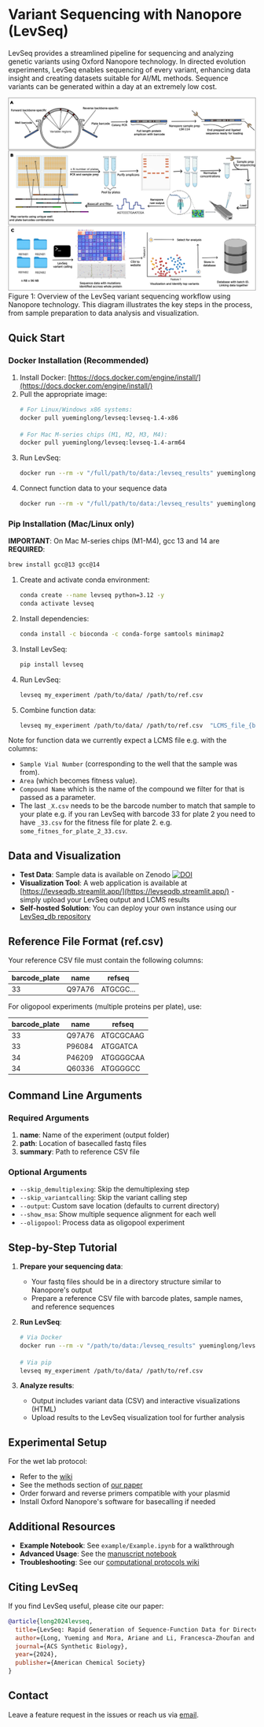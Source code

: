 # Variant Sequencing with Nanopore (LevSeq)

LevSeq provides a streamlined pipeline for sequencing and analyzing genetic variants using Oxford Nanopore technology. In directed evolution experiments, LevSeq enables sequencing of every variant, enhancing data insight and creating datasets suitable for AI/ML methods. Sequence variants can be generated within a day at an extremely low cost.

![Figure 1: LevSeq Workflow](manuscript/figures/LevSeq_Figure-1.jpeg)
Figure 1: Overview of the LevSeq variant sequencing workflow using Nanopore technology. This diagram illustrates the key steps in the process, from sample preparation to data analysis and visualization.

## Quick Start

### Docker Installation (Recommended)

1. Install Docker: [https://docs.docker.com/engine/install/](https://docs.docker.com/engine/install/)
2. Pull the appropriate image:
   ```bash
   # For Linux/Windows x86 systems:
   docker pull yueminglong/levseq:levseq-1.4-x86
   
   # For Mac M-series chips (M1, M2, M3, M4):
   docker pull yueminglong/levseq:levseq-1.4-arm64
   ```
3. Run LevSeq:
   ```bash
   docker run --rm -v "/full/path/to/data:/levseq_results" yueminglong/levseq:levseq-1.4-arm64 my_experiment levseq_results/ levseq_results/ref.csv
   ```
4. Connect function data to your sequence data
   ```bash
   docker run --rm -v "/full/path/to/data:/levseq_results" yueminglong/levseq:levseq-1.4-arm64 my_experiment levseq_results/ levseq_results/ref.csv --fitness_files "levseq_results/20250712_epPCR_Q06714_37.csv,levseq_results/20250712_epPCR_Q06714_39.csv,levseq_results/20250712_epPCR_Q06714_40.csv" --smiles 'O=P(OC1=CC=CC=C1)(OC2=CC=CC=C2)OC3=CC=CC=C3>>O=P(O)(OC4=CC=CC=C4)OC5=CC=CC=C5' --compound dPPi --variant_df "levseq_results/visualization_partial.csv"
   ```
### Pip Installation (Mac/Linux only)

**IMPORTANT**: On Mac M-series chips (M1-M4), gcc 13 and 14 are **REQUIRED**:
```bash
brew install gcc@13 gcc@14
```

1. Create and activate conda environment:
   ```bash
   conda create --name levseq python=3.12 -y
   conda activate levseq
   ```

2. Install dependencies:
   ```bash
   conda install -c bioconda -c conda-forge samtools minimap2
   ```

3. Install LevSeq:
   ```bash
   pip install levseq
   ```

4. Run LevSeq:
   ```bash
   levseq my_experiment /path/to/data/ /path/to/ref.csv
   ```

5. Combine function data:
   ```bash
   levseq my_experiment /path/to/data/ /path/to/ref.csv  "LCMS_file_{barcode1}.csv,LCMS_file_{barcode2}.csv," --smiles 'reaction_smiles_string' --compound "name_of_compound_in_LCMS_file" --variant_df "visualization_partial.csv"
   ```

Note for function data we currently expect a LCMS file e.g. with the columns: 
- `Sample Vial Number` (corresponding to the well that the sample was from). 
- `Area` (which becomes fitness value). 
- `Compound Name` which is the name of the compound we filter for that is passed as a parameter.
- The last `_X.csv` needs to be the barcode number to match that sample to your plate e.g. if you ran LevSeq with barcode 33 for plate 2 you need to have `_33.csv` for the fitness file for plate 2. e.g. `some_fitnes_for_plate_2_33.csv`.


## Data and Visualization

- **Test Data**: Sample data is available on Zenodo [![DOI](https://zenodo.org/badge/DOI/10.5281/zenodo.13694463.svg)](https://doi.org/10.5281/zenodo.13694463)
- **Visualization Tool**: A web application is available at [https://levseqdb.streamlit.app/](https://levseqdb.streamlit.app/) - simply upload your LevSeq output and LCMS results
- **Self-hosted Solution**: You can deploy your own instance using our [LevSeq_db repository](https://github.com/fhalab/LevSeq_db)

## Reference File Format (ref.csv)

Your reference CSV file must contain the following columns:

| barcode_plate | name   | refseq    |
|---------------|--------|-----------|
| 33            | Q97A76 | ATGCGC... |

For oligopool experiments (multiple proteins per plate), use:

| barcode_plate | name   | refseq    |
|---------------|--------|-----------|
| 33            | Q97A76 | ATGCGCAAG |
| 33            | P96084 | ATGGATCA  |
| 34            | P46209 | ATGGGGCAA |
| 34            | Q60336 | ATGGGGCC  |

## Command Line Arguments

### Required Arguments
1. **name**: Name of the experiment (output folder)
2. **path**: Location of basecalled fastq files
3. **summary**: Path to reference CSV file

### Optional Arguments
- `--skip_demultiplexing`: Skip the demultiplexing step
- `--skip_variantcalling`: Skip the variant calling step
- `--output`: Custom save location (defaults to current directory)
- `--show_msa`: Show multiple sequence alignment for each well
- `--oligopool`: Process data as oligopool experiment

## Step-by-Step Tutorial

1. **Prepare your sequencing data**:
   - Your fastq files should be in a directory structure similar to Nanopore's output
   - Prepare a reference CSV file with barcode plates, sample names, and reference sequences

2. **Run LevSeq**:
   ```bash
   # Via Docker
   docker run --rm -v "/path/to/data:/levseq_results" yueminglong/levseq:levseq-1.4-arm64 my_experiment levseq_results/ levseq_results/ref.csv
   
   # Via pip
   levseq my_experiment /path/to/data/ /path/to/ref.csv
   ```

3. **Analyze results**:
   - Output includes variant data (CSV) and interactive visualizations (HTML)
   - Upload results to the LevSeq visualization tool for further analysis

## Experimental Setup

For the wet lab protocol:
- Refer to the [wiki](https://github.com/fhalab/LevSeq/wiki/Experimental-protocols)
- See the methods section of [our paper](https://pubs.acs.org/doi/10.1021/acssynbio.4c00625)
- Order forward and reverse primers compatible with your plasmid
- Install Oxford Nanopore's software for basecalling if needed

## Additional Resources

- **Example Notebook**: See `example/Example.ipynb` for a walkthrough
- **Advanced Usage**: See the [manuscript notebook](https://github.com/fhalab/LevSeq/blob/main/manuscript/notebooks/epPCR_10plates.ipynb)
- **Troubleshooting**: See our [computational protocols wiki](https://github.com/fhalab/LevSeq/wiki/Computational-protocols)

## Citing LevSeq

If you find LevSeq useful, please cite our paper:

```bibtex
@article{long2024levseq,
  title={LevSeq: Rapid Generation of Sequence-Function Data for Directed Evolution and Machine Learning},
  author={Long, Yueming and Mora, Ariane and Li, Francesca-Zhoufan and Gürsoy, Emre and Johnston, Kadina E and Arnold, Frances H},
  journal={ACS Synthetic Biology},
  year={2024},
  publisher={American Chemical Society}
}
```

## Contact

Leave a feature request in the issues or reach us via [email](mailto:levseqdb@gmail.com).